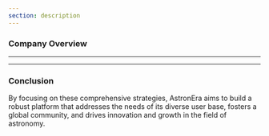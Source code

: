 ```yaml
---
section: description
---
```


### Company Overview

---

<!-- Bulk of content -->

---

### Conclusion

By focusing on these comprehensive strategies, AstronEra aims to build a robust platform that
addresses the needs of its diverse user base, fosters a global community, and drives innovation and
growth in the field of astronomy.
